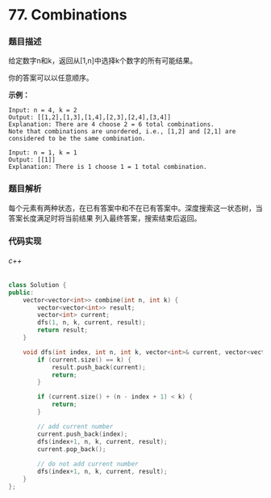 # 77. Combinations

### 题目描述

给定数字n和k，返回从[1,n]中选择k个数字的所有可能结果。

你的答案可以以任意顺序。

**示例：**

```
Input: n = 4, k = 2
Output: [[1,2],[1,3],[1,4],[2,3],[2,4],[3,4]]
Explanation: There are 4 choose 2 = 6 total combinations.
Note that combinations are unordered, i.e., [1,2] and [2,1] are considered to be the same combination.
```

```
Input: n = 1, k = 1
Output: [[1]]
Explanation: There is 1 choose 1 = 1 total combination.
```

### 题目解析

每个元素有两种状态，在已有答案中和不在已有答案中。深度搜索这一状态树，当答案长度满足时将当前结果
列入最终答案，搜索结束后返回。

### 代码实现

###### c++

```c++
class Solution {
public:
    vector<vector<int>> combine(int n, int k) {
        vector<vector<int>> result;
        vector<int> current;
        dfs(1, n, k, current, result);
        return result;
    }

    void dfs(int index, int n, int k, vector<int>& current, vector<vector<int>>& result) {
        if (current.size() == k) {
            result.push_back(current);
            return;
        }

        if (current.size() + (n - index + 1) < k) {
            return;
        }

        // add current number
        current.push_back(index);
        dfs(index+1, n, k, current, result);
        current.pop_back();
            
        // do not add current number
        dfs(index+1, n, k, current, result);
    }
};
```